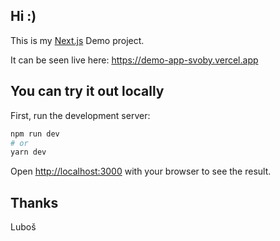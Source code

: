 
## Hi :)

This is my [Next.js](https://nextjs.org/) Demo project.

It can be seen live here: https://demo-app-svoby.vercel.app

## You can try it out locally

First, run the development server:

```bash
npm run dev
# or
yarn dev
```

Open [http://localhost:3000](http://localhost:3000) with your browser to see the result.

## Thanks
Luboš
